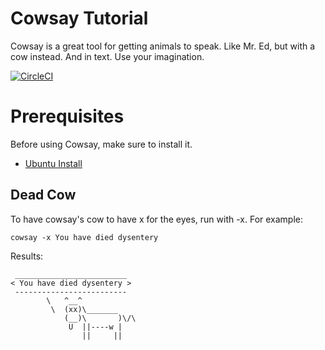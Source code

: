 # Cowsay Tutorial

Cowsay is a great tool for getting animals to speak.  Like Mr. Ed, but with a cow instead.  And in text.  Use your imagination.

[![CircleCI](https://circleci.com/gh/lastcoolnameleft/cowsay-tutorial.svg?style=svg)](https://circleci.com/gh/lastcoolnameleft/cowsay-tutorial)

# Prerequisites

Before using Cowsay, make sure to install it.

* [Ubuntu Install](prerequisite.md)


## Dead Cow

To have cowsay's cow to have x for the eyes, run with -x.  For example:

```shell
cowsay -x You have died dysentery
```

Results:

```shell
 _________________________
< You have died dysentery >
 -------------------------
        \   ^__^
         \  (xx)\_______
            (__)\       )\/\
             U  ||----w |
                ||     ||
```
